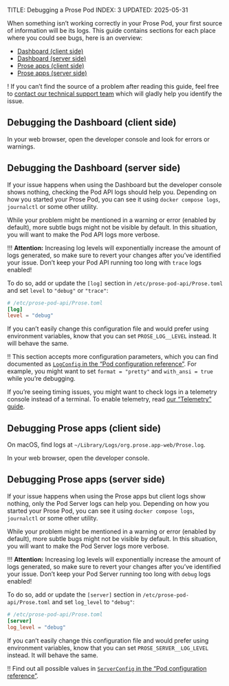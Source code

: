 TITLE: Debugging a Prose Pod
INDEX: 3
UPDATED: 2025-05-31

When something isn’t working correctly in your Prose Pod, your first source of information will be its logs. This guide contains sections for each place where you could see bugs, here is an overview:

- [Dashboard (client side)](#debugging-the-dashboard-client-side)
- [Dashboard (server side)](#debugging-the-dashboard-server-side)
- [Prose apps (client side)](#debugging-prose-apps-client-side)
- [Prose apps (server side)](#debugging-prose-apps-server-side)

! If you can’t find the source of a problem after reading this guide, feel free to [contact our technical support team](#crisp-chat-open) which will gladly help you identify the issue.

## Debugging the Dashboard (client side)

In your web browser, open the developer console and look for errors or warnings.

## Debugging the Dashboard (server side)

If your issue happens when using the Dashboard but the developer console shows nothing, checking the Pod API logs should help you. Depending on how you started your Prose Pod, you can see it using `docker compose logs`, `journalctl` or some other utility.

While your problem might be mentioned in a warning or error (enabled by default), more subtle bugs might not be visible by default. In this situation, you will want to make the Pod API logs more verbose.

!!! **Attention:** Increasing log levels will exponentially increase the amount of logs generated, so make sure to revert your changes after you’ve identified your issue. Don’t keep your Pod API running too long with `trace` logs enabled!

To do so, add or update the `[log]` section in `/etc/prose-pod-api/Prose.toml` and set `level` to `"debug"` or `"trace"`:

```toml
# /etc/prose-pod-api/Prose.toml
[log]
level = "debug"
```

If you can’t easily change this configuration file and would prefer using environment variables, know that you can set `PROSE_LOG__LEVEL` instead. It will behave the same.

!! This section accepts more configuration parameters, which you can find documented as [`LogConfig` in the “Pod configuration reference”](/references/pod-config/#logconfig). For example, you might want to set `format = "pretty"` and `with_ansi = true` while you’re debugging.

If you’re seeing timing issues, you might want to check logs in a telemetry console instead of a terminal. To enable telemetry, read [our “Telemetry” guide](/guides/operating/telemetry/).

## Debugging Prose apps (client side)

On macOS, find logs at `~/Library/Logs/org.prose.app-web/Prose.log`.

In your web browser, open the developer console.

## Debugging Prose apps (server side)

If your issue happens when using the Prose apps but client logs show nothing, only the Pod Server logs can help you. Depending on how you started your Prose Pod, you can see it using `docker compose logs`, `journalctl` or some other utility.

While your problem might be mentioned in a warning or error (enabled by default), more subtle bugs might not be visible by default. In this situation, you will want to make the Pod Server logs more verbose.

!!! **Attention:** Increasing log levels will exponentially increase the amount of logs generated, so make sure to revert your changes after you’ve identified your issue. Don’t keep your Pod Server running too long with `debug` logs enabled!

To do so, add or update the `[server]` section in `/etc/prose-pod-api/Prose.toml` and set `log_level` to `"debug"`:

```toml
# /etc/prose-pod-api/Prose.toml
[server]
log_level = "debug"
```

If you can’t easily change this configuration file and would prefer using environment variables, know that you can set `PROSE_SERVER__LOG_LEVEL` instead. It will behave the same.

!! Find out all possible values in [`ServerConfig` in the “Pod configuration reference”](/references/pod-config/#serverconfig).
